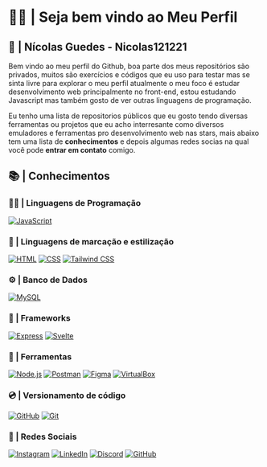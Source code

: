 # 👨‍💻 | Seja bem vindo ao Meu Perfil

## 💾 | **Nícolas Guedes** - Nicolas121221

Bem vindo ao meu perfil do Github, boa parte dos meus repositórios são privados, muitos
são exercícios e códigos que eu uso para testar mas se sinta livre para explorar o meu perfil
atualmente o meu foco é estudar desenvolvimento web principalmente no front-end, estou estudando
Javascript mas também gosto de ver outras linguagens de programação.

Eu tenho uma lista de repositorios públicos que eu gosto tendo diversas ferramentas ou projetos que
eu acho interresante como diversos emuladores e ferramentas pro desenvolvimento web nas stars, mais abaixo tem
uma lista de **conhecimentos** e depois algumas redes socias na qual você pode **entrar em contato** comigo.

## 📚 | Conhecimentos

### 👨‍💻 | Linguagens de Programação

[![JavaScript](https://img.shields.io/badge/JavaScript-F7DF1E.svg?style=for-the-badge&logo=JavaScript&logoColor=black)](https://developer.mozilla.org/en-US/docs/Web/JavaScript)

### 📁 | Linguagens de marcação e estilização

[![HTML](https://img.shields.io/badge/HTML5-E34F26.svg?style=for-the-badge&logo=HTML5&logoColor=white)](https://developer.mozilla.org/en-US/docs/Web/HTML)
[![CSS](https://img.shields.io/badge/CSS3-1572B6.svg?style=for-the-badge&logo=CSS3&logoColor=white)](https://developer.mozilla.org/en-US/docs/Web/CSS)
[![Tailwind CSS](https://img.shields.io/badge/Tailwind_CSS-38B2AC.svg?style=for-the-badge&logo=tailwind-css&logoColor=white)](https://tailwindcss.com/)

### ⚙ | Banco de Dados

[![MySQL](https://img.shields.io/badge/MySQL-4479A1.svg?style=for-the-badge&logo=MySQL&logoColor=white)](https://www.mysql.com/)

### 🔨 | Frameworks

[![Express](https://img.shields.io/badge/Express-000000.svg?style=for-the-badge&logo=Express&logoColor=white)](https://expressjs.com/)
[![Svelte](https://img.shields.io/badge/Svelte-FF3E00.svg?style=for-the-badge&logo=Svelte&logoColor=white)](https://svelte.dev/)

### 🔎 | Ferramentas

[![Node.js](https://img.shields.io/badge/Node.js-5FA04E.svg?style=for-the-badge&logo=nodedotjs&logoColor=white)](https://nodejs.org/)
[![Postman](https://img.shields.io/badge/Postman-FF6C37.svg?style=for-the-badge&logo=Postman&logoColor=white)](https://www.postman.com/)
[![Figma](https://img.shields.io/badge/Figma-F24E1E.svg?style=for-the-badge&logo=Figma&logoColor=white)](https://www.figma.com/)
[![VirtualBox](https://img.shields.io/badge/VirtualBox-2F61B4.svg?style=for-the-badge&logo=VirtualBox&logoColor=white)](https://www.virtualbox.org/)

### 💿 | Versionamento de código

[![GitHub](https://img.shields.io/badge/GitHub-181717.svg?style=for-the-badge&logo=GitHub&logoColor=white)](https://github.com/Nicolas121221)
[![Git](https://img.shields.io/badge/Git-F05032.svg?style=for-the-badge&logo=Git&logoColor=white)](https://git-scm.com/)

### 📱 | Redes Sociais

[![Instagram](https://img.shields.io/badge/Instagram-FF0069.svg?style=for-the-badge&logo=Instagram&logoColor=white)](https://www.instagram.com/nicolas121221/)
[![LinkedIn](https://img.shields.io/badge/LinkedIn-0077B5?style=for-the-badge&logo=linkedin&logoColor=white)](https://www.linkedin.com/in/nicolasguedes1)
[![Discord](https://img.shields.io/badge/Discord-5865F2.svg?style=for-the-badge&logo=Discord&logoColor=white)](https://discordapp.com/users/740753560706220153)
[![GitHub](https://img.shields.io/badge/GitHub-181717.svg?style=for-the-badge&logo=GitHub&logoColor=white)](https://github.com/Nicolas121221)
